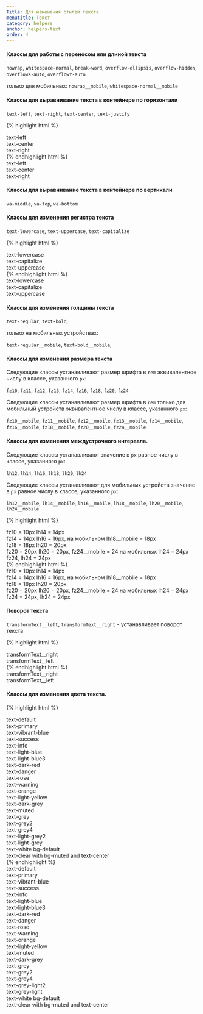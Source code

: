 ```yaml
---
Title: Для изменения стилей текста
menutitle: Текст
category: helpers
anchor: helpers-text
order: 4
---
```


#### Классы для работы с переносом или длиной текста

`nowrap`, `whitespace-normal`, `break-word`, `overflow-ellipsis`, `overflow-hidden`, `overflowX-auto`, `overflowY-auto`

только для мобильных:
 `nowrap__mobile`,  `whitespace-normal__mobile`
#### Классы для выравнивание текста в контейнере по горизонтали

`text-left`, `text-right`, `text-center`, `text-justify`

{% highlight html %}
<div class="text-left">text-left</div>
<div class="text-center">text-center</div>
<div class="text-right">text-right</div>
{% endhighlight html %}
<div class="bs-docs-example">
  <div class="text-left mb-10">text-left</div>
  <div class="text-center mb-10">text-center</div>
  <div class="text-right mb-10">text-right</div>
</div>

#### Классы для выравнивание текста в контейнере по вертикали

`va-middle`, `va-top`, `va-bottom`

#### Классы для изменения регистра текста

`text-lowercase`, `text-uppercase`, `text-capitalize`

{% highlight html %}
  <div class="text-lowercase">text-lowercase</div>
  <div class="text-capitalize">text-capitalize</div>
  <div class="text-uppercase">text-uppercase</div>
{% endhighlight html %}
<div class="bs-docs-example">
  <div class="text-lowercase mb-10">text-lowercase</div>
  <div class="text-capitalize mb-10">text-capitalize</div>
  <div class="text-uppercase mb-10">text-uppercase</div>
</div>

#### Классы для изменения толщины текста

`text-regular`, `text-bold`,

только на мобильных устройствах:

`text-regular__mobile`, `text-bold__mobile`,

#### Классы для изменения размера текста

Следующие классы устанавливают размер шрифта в `rem` эквивалентное числу в классе, указанного `px`:

`fz10`, `fz11`, `fz12`, `fz13`, `fz14`, `fz16`, `fz18`, `fz20`, `fz24`


Следующие классы устанавливают размер шрифта в `rem` только для мобильный устройств эквивалентное числу в классе, указанного `px`:

`fz10__mobile`, `fz11__mobile`, `fz12__mobile`, `fz13__mobile`, `fz14__mobile`, `fz16__mobile`, `fz18__mobile`, `fz20__mobile`, `fz24__mobile`

#### Классы для изменения междустрочного интервала.

Следующие классы устанавливают значение в `px` равное числу в классе, указанного `px`:

`lh12`, `lh14`, `lh16`, `lh18`, `lh20`, `lh24`


Следующие классы устанавливают для мобильных устройств значение в `px` равное числу в классе, указанного `px`:

`lh12__mobile`, `lh14__mobile`, `lh16__mobile`, `lh18__mobile`, `lh20__mobile`, `lh24__mobile`


{% highlight html %}
<div class="fz10 lh14">fz10 = 10px lh14 = 14px</div>
<div class="fz14 lh16 lh18__mobile">fz14 = 14px lh16 = 16px, на мобильном lh18__mobile = 18px</div>
<div class="fz18 lh20">fz18 = 18px lh20 = 20px</div>
<div class="fz20 lh20 fz24__mobile lh24__mobile">fz20 = 20px lh20 = 20px, fz24__mobile = 24 на мобильных lh24 = 24px</div>
<div class="fz24 lh24">fz24, lh24 = 24px</div>
{% endhighlight html %}

<div class="bs-docs-example">
  <div class="fz10 lh14 mr-10">fz10 = 10px lh14 = 14px</div>
  <div class="fz14 lh16 lh18__mobile mr-10">fz14 = 14px lh16 = 16px, на мобильном lh18__mobile = 18px</div>
  <div class="fz18 lh20 mr-10">fz18 = 18px lh20 = 20px</div>
  <div class="fz20 lh20 fz24__mobile lh24__mobile">fz20 = 20px lh20 = 20px, fz24__mobile = 24 на мобильных lh24 = 24px</div>
  <div class="fz24 lh24 mr-10">fz24 = 24px, lh24 = 24px</div>
</div>


#### Поворот текста

`transformText__left`, `transformText__right` - устанавливает поворот текста

{% highlight html %}
  <div class="transformText__right">transformText__right</div>
  <div class="transformText__left">transformText__left</div>
{% endhighlight html %}
<div class="bs-docs-example">
  <div class="d-flex">
    <div class="transformText__right mb-10">transformText__right</div>
    <div class="transformText__left mb-10">transformText__left</div>
  </div>
</div>

#### Классы для изменения  цвета текста.

{% highlight html %}
  <div class="text-default">text-default</div>
  <div class="text-primary">text-primary</div>
  <div class="text-vibrant-blue">text-vibrant-blue</div>
  <div class="text-success">text-success</div>
  <div class="text-info">text-info</div>
  <div class="text-light-blue">text-light-blue</div>
  <div class="text-light-blue3">text-light-blue3</div>
  <div class="text-dark-red">text-dark-red</div>
  <div class="text-danger">text-danger</div>
  <div class="text-rose">text-rose</div>
  <div class="text-warning">text-warning</div>
  <div class="text-orange">text-orange</div>
  <div class="text-light-yellow">text-light-yellow</div>
  <div class="text-dark-grey">text-dark-grey</div>
  <div class="text-muted">text-muted</div>
  <div class="text-grey">text-grey</div>
  <div class="text-grey2">text-grey2</div>
  <div class="text-grey4">text-grey4</div>
  <div class="text-light-grey2">text-light-grey2</div>
  <div class="text-light-grey">text-light-grey</div>
  <div class="text-white bg-default">text-white bg-default</div>
  <div class="bg-muted text-center">text-clear with bg-mu<span class="text-clear">te</span>d and text-center</div>
{% endhighlight %}

<div class="bs-docs-example">
  <div class="text-default mb-10">text-default</div>
  <div class="text-primary mb-10">text-primary</div>
  <div class="text-vibrant-blue mb-10">text-vibrant-blue</div>
  <div class="text-success mb-10">text-success</div>
  <div class="text-info mb-10">text-info</div>
  <div class="text-light-blue mb-10">text-light-blue</div>
  <div class="text-light-blue3 mb-10">text-light-blue3</div>
  <div class="text-dark-red mb-10">text-dark-red</div>
  <div class="text-danger mb-10">text-danger</div>
  <div class="text-rose mb-10">text-rose</div>
  <div class="text-warning mb-10">text-warning</div>
  <div class="text-orange mb-10">text-orange</div>
  <div class="text-light-yellow mb-10">text-light-yellow</div>
  <div class="text-muted mb-10">text-muted</div>
  <div class="text-dark-grey mb-10">text-dark-grey</div>
  <div class="text-grey mb-10">text-grey</div>
  <div class="text-grey2 mb-10">text-grey2</div>
  <div class="text-grey4 mb-10">text-grey4</div>
  <div class="text-light-grey2 mb-10">text-grey-light2</div>
  <div class="text-light-grey mb-10">text-grey-light</div>
  <div class="text-white bg-default mb-10">text-white bg-default</div>
  <div class="bg-muted text-center mb-10">text-clear with bg-mu<span class="text-clear">te</span>d and text-center</div>
</div>

